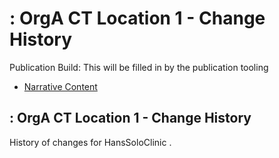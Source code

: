 # : OrgA CT Location 1 - Change History

Publication Build: This will be filled in by the publication tooling

* [Narrative Content](Location-HansSoloClinic.html)

## : OrgA CT Location 1 - Change History

History of changes for HansSoloClinic .
